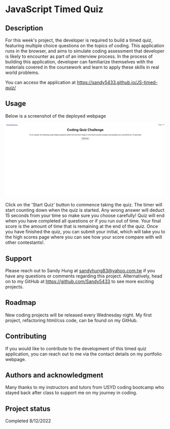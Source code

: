 # JavaScript Timed Quiz

## Description

For this week's project, the developer is required to build a timed quiz, featuring multiple choice questions on the topics of coding. This application runs in the browser, and aims to simulate coding assessment that developer is likely to encounter as part of an interview process. In the process of building this application, developer can familiarize themselves with the materials covered in the coursework and learn to apply these skills in real world problems.

You can access the application at https://sandy5433.github.io/JS-timed-quiz/


## Usage

Below is a screenshot of the deployed webpage

![alt="JavaScriptTimedQuiz"](assets/images/jsquiz.png)

Click on the 'Start Quiz' button to commence taking the quiz. The timer will start counting down when the quiz is started. Any wrong answer will deduct 15 seconds from your time so make sure you choose carefully! Quiz will end when you have completed all questions or if you run out of time. Your final score is the amount of time that is remaining at the end of the quiz. Once you have finished the quiz, you can submit your initial, which will take you to the high scores page where you can see how your score compare with will other contestants!.  


## Support

Please reach out to Sandy Hung at sandyhung83@yahoo.com.tw if you have any questions or comments regarding this project. Alternatively, head on to my GitHub at https://github.com/Sandy5433 to see more exciting projects.

## Roadmap

New coding projects will be released every Wednesday night. My first project, refactoring html/css code, can be found on my GitHub.

## Contributing

If you would like to contribute to the development of this timed quiz application, you can reach out to me via the contact details on my portfolio webpage. 

## Authors and acknowledgment

Many thanks to my instructors and tutors from USYD coding bootcamp who stayed back after class to support me on my journey in coding.


## Project status

Completed 8/12/2022
